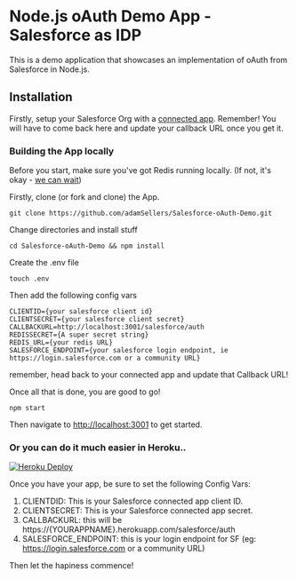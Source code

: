# Node.js oAuth Demo App - Salesforce as IDP
This is a demo application that showcases an implementation of oAuth from Salesforce in Node.js. 

## Installation
Firstly, setup your Salesforce Org with a [connected app](https://trailhead.salesforce.com/en/projects/workshop-electric-imp/steps/connected-app-setup). Remember! You will have to come back here and update your callback URL once you get it. 

### Building the App locally
Before you start, make sure you've got Redis running locally. (If not, it's okay - [we can wait](https://redis.io/topics/quickstart))

Firstly, clone (or fork and clone) the App.
````
git clone https://github.com/adamSellers/Salesforce-oAuth-Demo.git
````
Change directories and install stuff
````
cd Salesforce-oAuth-Demo && npm install
````
Create the .env file
````
touch .env
````
Then add the following config vars
````
CLIENTID={your salesforce client id}
CLIENTSECRET={your salesforce client secret}
CALLBACKURL=http://localhost:3001/salesforce/auth
REDISSECRET={A super secret string}
REDIS_URL={your redis URL}
SALESFORCE_ENDPOINT={your salesforce login endpoint, ie https://login.salesforce.com or a community URL}
````
remember, head back to your connected app and update that Callback URL!

Once all that is done, you are good to go!
````
npm start
````
Then navigate to [http://localhost:3001](http://localhost:3001) to get started.

### Or you can do it much easier in Heroku.. 
[![Heroku Deploy](https://www.herokucdn.com/deploy/button.svg)](https://heroku.com/deploy?template=https://github.com/adamSellers/Salesforce-oAuth-Demo.git) 

Once you have your app, be sure to set the following Config Vars:

1. CLIENTDID: This is your Salesforce connected app client ID. 
2. CLIENTSECRET: This is your Salesforce connected app secret.
3. CALLBACKURL: this will be https://{YOURAPPNAME}.herokuapp.com/salesforce/auth
4. SALESFORCE_ENDPOINT: this is your login endpoint for SF (eg: https://login.salesforce.com or a community URL)

Then let the hapiness commence!